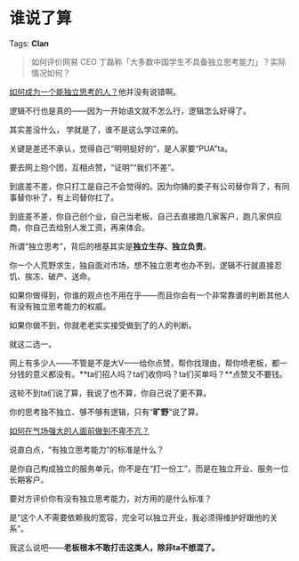 # 谁说了算

Tags: **Clan**

> 如何评价网易 CEO 丁磊称「大多数中国学生不具备独立思考能力」？实际情况如何？



[如何成为一个能独立思考的人？](https://www.zhihu.com/question/20527159/answer/1645922461)他并没有说错啊。

逻辑不行也是真的——因为一开始语文就不怎么行，逻辑怎么好得了。

其实差没什么， 学就是了，谁不是这么学过来的。

关键是差还不承认，觉得自己“明明挺好的”，是人家要“PUA”ta。

要去网上抱个团，互相点赞，“证明”“我们不差”。

到底差不差，你只打工是自己不会觉得的。因为你捅的娄子有公司替你背了，有同事替你补了，有上司替你扛了。

到底差不差，你自己创个业，自己当老板，自己去直接跑几家客户，跑几家供应商，你自己去给别人发工资，再来体会。

所谓“独立思考”，背后的根基其实是**独立生存、独立负责**。

你一个人荒野求生，独自面对市场，想不独立思考也办不到，逻辑不行就直接忍饥、挨冻、破产、送命。

如果你做得到，你谁的观点也不用在乎——而且你会有一个非常靠谱的判断其他人有没有独立思考能力的权威。

如果你做不到，你就老老实实接受做到了的人的判断。

就这二选一。

网上有多少人——不管是不是大V——给你点赞，帮你找理由，帮你喷老板，都一分钱的意义都没有。**ta们招人吗？ta们收你吗？ta们买单吗？**点赞又不要钱。

这轮不到ta们说了算，我说了也不算，你自己说了更不算。

你的思考独不独立、够不够有逻辑，只有“**旷野**”说了算。

[如何在气场强大的人面前做到不卑不亢？](https://www.zhihu.com/question/28361409/answer/1869931949)  


说直白点，“有独立思考能力”的标准是什么？

是你自己构成独立的服务单元，你不是在“打一份工”，而是在独立开业、服务一位长期客户。

要对方评价你有没有独立思考能力，对方用的是什么标准？

是“这个人不需要依赖我的宽容，完全可以独立开业，我必须得维护好跟他的关系”。

我这么说吧——**老板根本不敢打击这类人，除非ta不想混了。**



